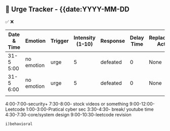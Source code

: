 ## 🧠 Urge Tracker - {{date:YYYY-MM-DD

✅ ❌

| Date & Time | Emotion    | Trigger | Intensity (1–10) | Response | Delay Time | Replacement Action | Outcome | Insight         |
| ----------- | ---------- | ------- | ---------------- | -------- | ---------- | ------------------ | ------- | --------------- |
| 31-5 5:00   | no emotion | urge    | 5                | defeated | 0          | None               | ❌       | need to recover |
| 31-5 6:00   | no emotion | urge    | 5                | defeated | 0          | None               | ❌       | need to recover |
|             |            |         |                  |          |            |                    |         |                 |


4:00-7:00-security+
7:30-8:00- stock videos or something
9:00-12:00- Leetcode
1:00-3:00-Pratical cyber sec
3:30-4:30- break/ youtube time
4:30-7:30-core/system design 
9:00-10:30-leetcode revision


	i)behavioral